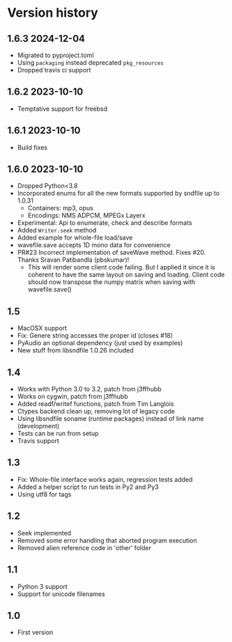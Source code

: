 # Version history

## 1.6.3 2024-12-04

- Migrated to pyproject.toml
- Using `packaging` instead deprecated `pkg_resources`
- Dropped travis ci support

## 1.6.2 2023-10-10

- Temptative support for freebsd

## 1.6.1 2023-10-10

- Build fixes

## 1.6.0 2023-10-10

- Dropped Python<3.8
- Incorporated enums for all the new formats supported by sndfile up to 1.0.31
  - Containers: mp3, opus
  - Encodings: NMS ADPCM, MPEGx Layerx
- Experimental: Api to enumerate, check and describe formats
- Added `Writer.seek` method
- Added example for whole-file load/save
- wavefile.save accepts 1D mono data for convenience
- PR#23 Incorrect implementation of saveWave method. Fixes #20. Thanks Sravan Patibandla (pbskumar)!
  - This will render some client code failing. But I applied it since
    it is coherent to have the same layout on saving and loading.
    Client code should now transpose the numpy matrix when saving with wavefile.save()

## 1.5

- MacOSX support
- Fix: Genere string accesses the proper id (closes #18)
- PyAudio an optional dependency (just used by examples)
- New stuff from libsndfile 1.0.26 included

## 1.4

- Works with Python 3.0 to 3.2, patch from j3ffhubb
- Works on cygwin, patch from j3ffhubb
- Added readf/writef functions, patch from Tim Langlois
- Ctypes backend clean up, removing lot of legacy code
- Using libsndfile soname (runtime packages) instead of link name (development)
- Tests can be run from setup
- Travis support

## 1.3

- Fix: Whole-file interface works again, regression tests added
- Added a helper script to run tests in Py2 and Py3
- Using utf8 for tags

## 1.2

- Seek implemented
- Removed some error handling that aborted program execution
- Removed alien reference code in 'other' folder

## 1.1

- Python 3 support
- Support for unicode filenames

## 1.0

- First version



